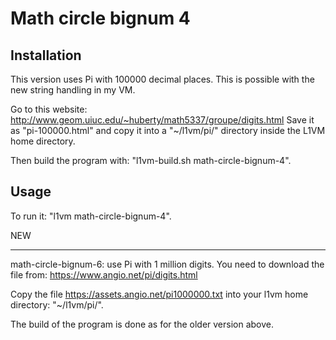 Math circle bignum 4
====================
Installation
------------
This version uses Pi with 100000 decimal places. This is possible with the new string handling in my VM.

Go to this website: http://www.geom.uiuc.edu/~huberty/math5337/groupe/digits.html
Save it as "pi-100000.html" and copy it into a "~/l1vm/pi/" directory inside the L1VM home directory.

Then build the program with: "l1vm-build.sh math-circle-bignum-4".

Usage
-----
To run it: "l1vm math-circle-bignum-4".

NEW
___
math-circle-bignum-6: use Pi with 1 million digits.
You need to download the file from:
https://www.angio.net/pi/digits.html

Copy the file https://assets.angio.net/pi1000000.txt into your l1vm home directory: "~/l1vm/pi/".

The build of the program is done as for the older version above.
